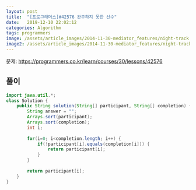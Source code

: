 ```yaml
---
layout: post
title:  "[프로그래머스]#42576 완주하지 못한 선수"
date:   2019-12-10 22:02:12
categories: Algorithm
tags: programmers
image: /assets/article_images/2014-11-30-mediator_features/night-track.JPG
image2: /assets/article_images/2014-11-30-mediator_features/night-track-mobile.JPG
---
```


문제: https://programmers.co.kr/learn/courses/30/lessons/42576

풀이
--------------------------

```java
import java.util.*;
class Solution {
    public String solution(String[] participant, String[] completion) {
        String answer = "";
        Arrays.sort(participant);
        Arrays.sort(completion);
        int i;
        
        for(i=0; i<completion.length; i++) {
            if(!participant[i].equals(completion[i])) {
                return participant[i];
            }
        }
        
        return participant[i];
    }
}
```
